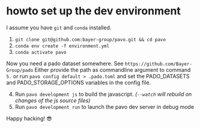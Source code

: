 # howto set up the dev environment

I assume you have `git` and `conda` installed.

1. `git clone git@github.com:bayer-group/pavo.git && cd pavo`
2. `conda env create -f environment.yml`
3. `conda activate pavo`

Now you need a pado dataset somewhere. See `https://github.com/Bayer-Group/pado`
Either provide the path as commandline argument to command `5.` or run
`pavo config default > .pado.toml`
and set the PADO_DATASETS and PADO_STORAGE_OPTIONS variables in the config file.

4. Run `pavo development js` to build the javascript.
   _(`--watch` will rebuild on changes of the js source files)_
5. Run `pavo development run` to launch the pavo dev server in debug mode

Happy hacking! :sunglasses:
